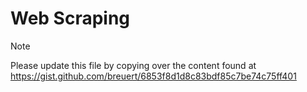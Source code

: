 # Web Scraping

> [!NOTE]
> Please update this file by copying over the content found at https://gist.github.com/breuert/6853f8d1d8c83bdf85c7be74c75ff401
